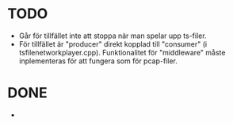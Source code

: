 # TODO
* Går för tillfället inte att stoppa när man spelar upp ts-filer.
* För tillfället är "producer" direkt kopplad till "consumer" (i tsfilenetworkplayer.cpp). 
Funktionalitet för "middleware" måste inplementeras för att fungera som för pcap-filer.

# DONE
* 
